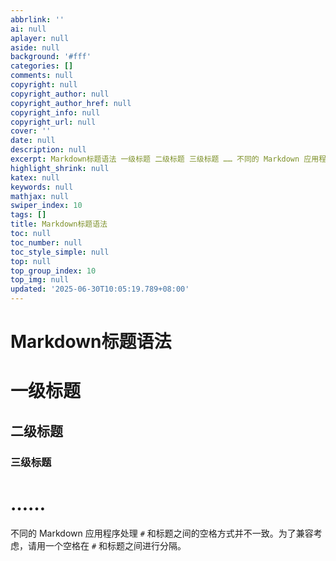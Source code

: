 ```yaml
---
abbrlink: ''
ai: null
aplayer: null
aside: null
background: '#fff'
categories: []
comments: null
copyright: null
copyright_author: null
copyright_author_href: null
copyright_info: null
copyright_url: null
cover: ''
date: null
description: null
excerpt: Markdown标题语法 一级标题 二级标题 三级标题 …… 不同的 Markdown 应用程序处理 # 和标题之间的空格方式并不一致。为了兼容考虑，请用一个空格在 # 和标题之间进行分隔。 
highlight_shrink: null
katex: null
keywords: null
mathjax: null
swiper_index: 10
tags: []
title: Markdown标题语法
toc: null
toc_number: null
toc_style_simple: null
top: null
top_group_index: 10
top_img: null
updated: '2025-06-30T10:05:19.789+08:00'
---
```

# Markdown标题语法

# 一级标题

## 二级标题

### 三级标题

# ……

不同的 Markdown 应用程序处理 `#` 和标题之间的空格方式并不一致。为了兼容考虑，请用一个空格在 `#` 和标题之间进行分隔。
